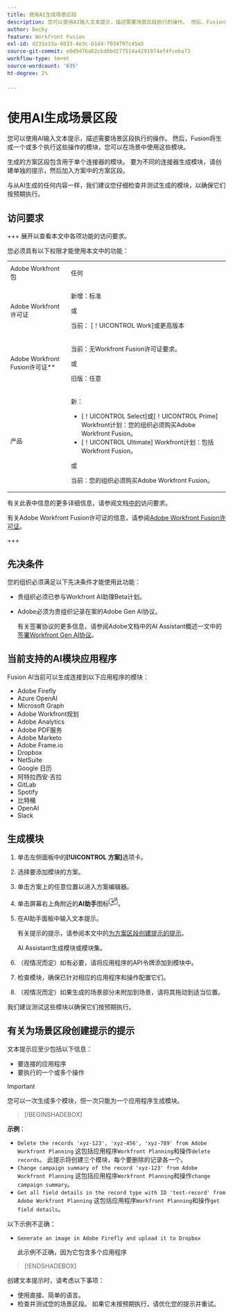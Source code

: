 ```yaml
---
title: 使用AI生成场景区段
description: 您可以使用AI输入文本提示，描述需要场景区段执行的操作。 然后，Fusion将生成一个或多个执行这些操作的模块，您可以在场景中使用这些模块。
author: Becky
feature: Workfront Fusion
exl-id: d231e33a-6033-4e3c-b1d4-7034797c45a5
source-git-commit: e0d9d76ab2cbd8bd277514a4291974af4fceba73
workflow-type: tm+mt
source-wordcount: '635'
ht-degree: 2%

---
```


# 使用AI生成场景区段

<!--DO NOT DELETE - linked through CSH-->

<!--Check if this is in GA before repo goes live. If not, hide this article.-->

<!--Check if they need to have signed the rider and stuff-->

您可以使用AI输入文本提示，描述需要场景区段执行的操作。 然后，Fusion将生成一个或多个执行这些操作的模块，您可以在场景中使用这些模块。

生成的方案区段包含用于单个连接器的模块。 要为不同的连接器生成模块，请创建单独的提示，然后加入方案中的方案区段。

与从AI生成的任何内容一样，我们建议您仔细检查并测试生成的模块，以确保它们按预期执行。

## 访问要求

+++ 展开以查看本文中各项功能的访问要求。

您必须具有以下权限才能使用本文中的功能：

<table style="table-layout:auto">
 <col> 
 <col> 
 <tbody> 
  <tr> 
   <td role="rowheader">Adobe Workfront包</td> 
   <td> <p>任何</p> </td> 
  </tr> 
  <tr data-mc-conditions=""> 
   <td role="rowheader">Adobe Workfront许可证</td> 
   <td> <p>新增：标准</p><p>或</p><p>当前： [！UICONTROL Work]或更高版本</p> </td> 
  </tr> 
  <tr> 
   <td role="rowheader">Adobe Workfront Fusion许可证**</td> 
   <td>
   <p>当前：无Workfront Fusion许可证要求。</p>
   <p>或</p>
   <p>旧版：任意 </p>
   </td> 
  </tr> 
  <tr> 
   <td role="rowheader">产品</td> 
   <td>
   <p>新：</p> <ul><li>[！UICONTROL Select]或[！UICONTROL Prime] Workfront计划：您的组织必须购买Adobe Workfront Fusion。</li><li>[！UICONTROL Ultimate] Workfront计划：包括Workfront Fusion。</li></ul>
   <p>或</p>
   <p>当前：您的组织必须购买Adobe Workfront Fusion。</p>
   </td> 
  </tr>
 </tbody> 
</table>

有关此表中信息的更多详细信息，请参阅文档[中的](/help/workfront-fusion/references/licenses-and-roles/access-level-requirements-in-documentation.md)访问要求。

有关Adobe Workfront Fusion许可证的信息，请参阅[Adobe Workfront Fusion许可证](/help/workfront-fusion/set-up-and-manage-workfront-fusion/licensing-operations-overview/license-automation-vs-integration.md)。

+++

## 先决条件

您的组织必须满足以下先决条件才能使用此功能：

* 贵组织必须已参与Workfront AI助理Beta计划。
* Adobe必须为贵组织记录在案的Adobe Gen AI协议。

  有关签署协议的更多信息，请参阅Adobe文档中的AI Assistant概述一文中的[签署Workfront Gen AI协议](https://experienceleague.adobe.com/en/docs/workfront/using/basics/ai-assistant/ai-assistant-overview#sign-the-adobe-gen-ai-agreement)。

## 当前支持的AI模块应用程序

Fusion AI当前可以生成连接到以下应用程序的模块：

* Adobe Firefly
* Azure OpenAI
* Microsoft Graph
* Adobe Workfront规划
* Adobe Analytics
* Adobe PDF服务
* Adobe Marketo
* Adobe Frame.io
* Dropbox
* NetSuite
* Google 日历
* 阿特拉西安·吉拉
* GitLab
* Spotify
* 比特桶
* OpenAI
* Slack

## 生成模块

1. 单击左侧面板中的&#x200B;**[!UICONTROL 方案]**&#x200B;选项卡。
1. 选择要添加模块的方案。
1. 单击方案上的任意位置以进入方案编辑器。
1. 单击屏幕右上角附近的&#x200B;**AI助手**&#x200B;图标![AI助手图标](assets/ai-assistant-icon.png)。
1. 在AI助手面板中输入文本提示。

   有关提示的提示，请参阅本文中的[为方案区段创建提示的提示](#tips-for-creating-prompts-for-scenario-segments)。

   AI Assistant生成模块或模块集。
1. （视情况而定）如有必要，请将应用程序的API令牌添加到模块中。
1. 检查模块，确保已针对相应的应用程序和操作配置它们。
1. （视情况而定）如果生成的场景部分未附加到场景，请将其拖动到适当位置。

我们建议测试这些模块以确保它们按预期执行。

## 有关为场景区段创建提示的提示

文本提示应至少包括以下信息：

* 要连接的应用程序
* 要执行的一个或多个操作

>[!IMPORTANT]
>
>您可以一次生成多个模块，但一次只能为一个应用程序生成模块。

>[!BEGINSHADEBOX]

**示例**：

* `Delete the records 'xyz-123', 'xyz-456', 'xyz-789' from Adobe Workfront Planning`
这包括应用程序`Workfront Planning`和操作`delete records`。 此提示将创建三个模块，每个要删除的记录各一个。
* `Change campaign summary of the record 'xyz-123' from Adobe Workfront Planning`
这包括应用程序`Workfront Planning`和操作`change campaign summary`。
* `Get all field details in the record type with ID 'test-record' from Adobe Workfront Planning`
这包括应用程序`Workfront Planning`和操作`get field details`。

以下示例不正确：

* `Generate an image in Adobe Firefly and upload it to Dropbox`

  此示例不正确，因为它包含多个应用程序

>[!ENDSHADEBOX]

创建文本提示时，请考虑以下事项：

* 使用直接、简单的语言。
* 检查并测试您的场景区段。 如果它未按预期执行，请优化您的提示并重试。
